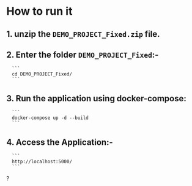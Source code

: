 # How to run it

## 1. unzip the `DEMO_PROJECT_Fixed.zip` file.

## 2. Enter the folder `DEMO_PROJECT_Fixed`:-

      ```
      cd DEMO_PROJECT_Fixed/
      ```

## 3. Run the application using docker-compose:

      ```
      docker-compose up -d --build
      ```

## 4. Access the Application:-

      ```
      http://localhost:5000/
      ```
?
